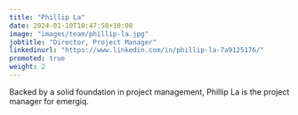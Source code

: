 ```yaml
---
title: "Phillip La"
date: 2024-01-10T10:47:58+10:00
image: "images/team/phillip-la.jpg"
jobtitle: "Director, Project Manager"
linkedinurl: "https://www.linkedin.com/in/phillip-la-7a9125176/"
promoted: true
weight: 2
---
```


Backed by a solid foundation in project management, Phillip La is the project manager for emergiq.